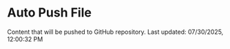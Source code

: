 # Auto Push File

Content that will be pushed to GitHub repository.
Last updated: 07/30/2025, 12:00:32 PM